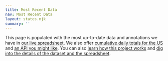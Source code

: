 ```yaml
---
title: Most Recent Data
nav: Most Recent Data
layout: states.njk
summary: ''
---
```

This page is populated with the most up-to-date data and annotations we have in [our live spreadsheet](https://docs.google.com/spreadsheets/u/2/d/e/2PACX-1vRwAqp96T9sYYq2-i7Tj0pvTf6XVHjDSMIKBdZHXiCGGdNC0ypEU9NbngS8mxea55JuCFuua1MUeOj5/pubhtml#). We also offer [cumulative daily totals for the US](https://covidtracking.com/us-daily/) and [an API you might like](https://covidtracking.com/api/). You can also [learn how this project works](https://covidtracking.com/about-tracker/) and [dig into the details of the dataset and the spreadsheet](https://covidtracking.com/newsroom-expert-faq/).